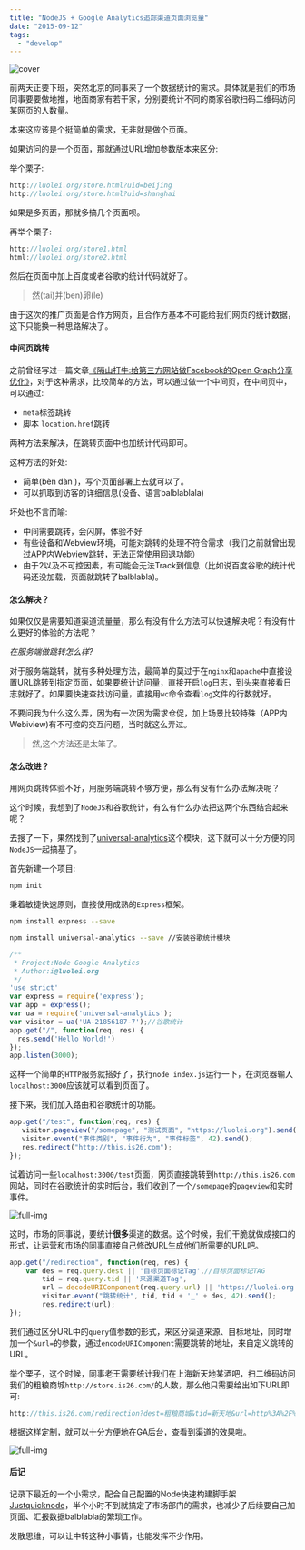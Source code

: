 ```yaml
---
title: "NodeJS + Google Analytics追踪渠道页面浏览量"
date: "2015-09-12"
tags: 
  - "develop"
---
```


![cover](https://static.is26.com/tmp/images/track3.jpg)

前两天正要下班，突然北京的同事来了一个数据统计的需求。具体就是我们的市场同事要要做地推，地面商家有若干家，分别要统计不同的商家谷歌扫码二维码访问某网页的人数量。

本来这应该是个挺简单的需求，无非就是做个页面。

如果访问的是一个页面，那就通过URL增加参数版本来区分:

举个栗子:

```javascript
http://luolei.org/store.html?uid=beijing
http://luolei.org/store.html?uid=shanghai
```

如果是多页面，那就多搞几个页面呗。

再举个栗子:

```javascript
http://luolei.org/store1.html
html://luolei.org/store2.html
```

然后在页面中加上百度或者谷歌的统计代码就好了。

> 然(tai)并(ben)卵(le)

由于这次的推广页面是合作方网页，且合作方基本不可能给我们网页的统计数据，这下只能换一种思路解决了。

#### 中间页跳转

之前曾经写过一篇文章[《隔山打牛:给第三方网站做Facebook的Open Graph分享优化》](https://luolei.org/share-to-facebook-smart/)，对于这种需求，比较简单的方法，可以通过做一个中间页，在中间页中，可以通过:

- `meta`标签跳转
- 脚本 `location.href`跳转

两种方法来解决，在跳转页面中也加统计代码即可。

这种方法的好处:

- 简单(bèn dàn )，写个页面部署上去就可以了。
- 可以抓取到访客的详细信息(设备、语言balblablala)

坏处也不言而喻:

- 中间需要跳转，会闪屏，体验不好
- 有些设备和Webview环境，可能对跳转的处理不符合需求（我们之前就曾出现过APP内Webview跳转，无法正常使用回退功能）
- 由于2以及不可控因素，有可能会无法Track到信息（比如说百度谷歌的统计代码还没加载，页面就跳转了balblabla)。

#### 怎么解决？

如果仅仅是需要知道渠道流量量，那么有没有什么方法可以快速解决呢？有没有什么更好的体验的方法呢？

_在服务端做跳转怎么样?_

对于服务端跳转，就有多种处理方法，最简单的莫过于在`nginx`和`apache`中直接设置URL跳转到指定页面，如果要统计访问量，直接开启`log`日志，到头来直接看日志就好了。如果要快速查找访问量，直接用`wc`命令查看`log`文件的行数就好。

不要问我为什么这么弄，因为有一次因为需求仓促，加上场景比较特殊（APP内Webiview)有不可控的交互问题，当时就这么弄过。

> 然,这个方法还是太笨了。

#### 怎么改进？

用网页跳转体验不好，用服务端跳转不够方便，那么有没有什么办法解决呢？

这个时候，我想到了`NodeJS`和谷歌统计，有么有什么办法把这两个东西结合起来呢？

去搜了一下，果然找到了[universal-analytics](https://github.com/peaksandpies/universal-analytics)这个模块，这下就可以十分方便的同`NodeJS`一起搞基了。

首先新建一个项目:

```bash
npm init
```

秉着敏捷快速原则，直接使用成熟的`Express`框架。

```bash
npm install express --save
```

```bash
npm install universal-analytics --save //安装谷歌统计模块
```

```javascript
/**
 * Project:Node Google Analytics
 * Author:i@luolei.org
 */
'use strict'
var express = require('express');
var app = express();
var ua = require('universal-analytics');
var visitor = ua('UA-21856187-7');//谷歌统计
app.get("/", function(req, res) {
  res.send('Hello World!')
});
app.listen(3000);
```

这样一个简单的`HTTP`服务就搭好了，执行`node index.js`运行一下，在浏览器输入`localhost:3000`应该就可以看到页面了。

接下来，我们加入路由和谷歌统计的功能。

```javascript
app.get("/test", function(req, res) {
   visitor.pageview("/somepage", "测试页面", "https://luolei.org").send();
   visitor.event("事件类别", "事件行为", "事件标签", 42).send();
   res.redirect("http://this.is26.com");
});
```

试着访问一些`localhost:3000/test`页面，网页直接跳转到`http://this.is26.com`网站，同时在谷歌统计的实时后台，我们收到了一个`/somepage`的`pageview`和实时事件。

![full-img](https://static.is26.com/blog/2015/09/ga/track2.jpg)

这时，市场的同事说，要统计**很多**渠道的数据。这个时候，我们干脆就做成接口的形式，让运营和市场的同事直接自己修改URL生成他们所需要的URL吧。

```javascript
app.get("/redirection", function(req, res) {
    var des = req.query.dest || '目标页面标记Tag',//目标页面标记TAG
        tid = req.query.tid || '来源渠道Tag',
        url = decodeURIComponent(req.query.url) || 'https://luolei.org';//跳转的URL
        visitor.event("跳转统计", tid, tid + '_' + des, 42).send();
        res.redirect(url);
});
```

我们通过区分URL中的`query`值参数的形式，来区分渠道来源、目标地址，同时增加一个`&url=`的参数，通过`encodeURIComponent`需要跳转的地址，来自定义跳转的URL。

举个栗子，这个时候，同事老王需要统计我们在上海新天地某酒吧，扫二维码访问我们的粗粮商城`http://store.is26.com/`的人数，那么他只需要给出如下URL即可:

```javascript
http://this.is26.com/redirection?dest=粗粮商城&tid=新天地&url=http%3A%2F%2Fstore.is26.com
```

根据这样定制，就可以十分方便地在GA后台，查看到渠道的效果啦。

![full-img](https://dn-is26.qbox.me/track4.jpg)

#### 后记

记录下最近的一个小需求，配合自己配置的Node快速构建脚手架[Justquicknode](https://github.com/foru17/justquicknode)，半个小时不到就搞定了市场部门的需求，也减少了后续要自己加页面、汇报数据balblabla的繁琐工作。

发散思维，可以让中转这种小事情，也能发挥不少作用。
